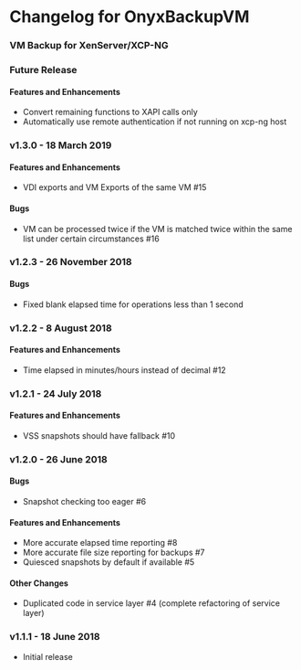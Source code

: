 # Changelog for OnyxBackupVM
### VM Backup for XenServer/XCP-NG

### Future Release
  #### Features and Enhancements
  - Convert remaining functions to XAPI calls only
  - Automatically use remote authentication if not running on xcp-ng host

### v1.3.0 - 18 March 2019
  #### Features and Enhancements
  - VDI exports and VM Exports of the same VM #15
  #### Bugs
  - VM can be processed twice if the VM is matched twice within the same list under certain circumstances #16

### v1.2.3 - 26 November 2018
  #### Bugs
  - Fixed blank elapsed time for operations less than 1 second

### v1.2.2 - 8 August 2018
  #### Features and Enhancements
  - Time elapsed in minutes/hours instead of decimal #12

### v1.2.1 - 24 July 2018
  #### Features and Enhancements
  - VSS snapshots should have fallback #10

### v1.2.0 - 26 June 2018
  #### Bugs
  - Snapshot checking too eager #6

  #### Features and Enhancements
  - More accurate elapsed time reporting #8
  - More accurate file size reporting for backups #7
  - Quiesced snapshots by default if available #5

  #### Other Changes
  - Duplicated code in service layer #4 (complete refactoring of service layer)

### v1.1.1 - 18 June 2018
  - Initial release
